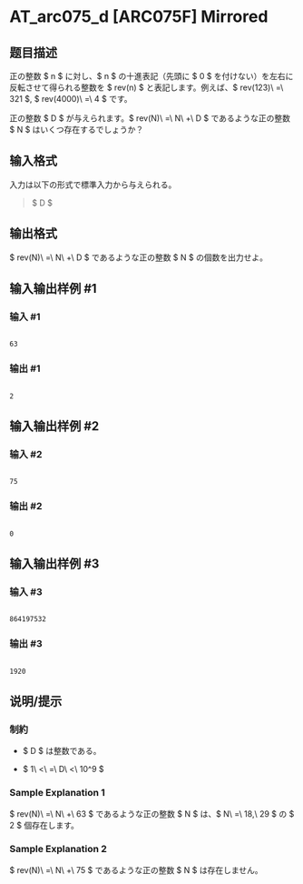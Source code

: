 # AT_arc075_d [ARC075F] Mirrored

## 题目描述

[problemUrl]: https://atcoder.jp/contests/arc075/tasks/arc075_d

正の整数 $ n $ に対し、$ n $ の十進表記（先頭に $ 0 $ を付けない）を左右に反転させて得られる整数を $ rev(n) $ と表記します。例えば、$ rev(123)\ =\ 321 $, $ rev(4000)\ =\ 4 $ です。

正の整数 $ D $ が与えられます。$ rev(N)\ =\ N\ +\ D $ であるような正の整数 $ N $ はいくつ存在するでしょうか？

## 输入格式

入力は以下の形式で標準入力から与えられる。

> $ D $

## 输出格式

$ rev(N)\ =\ N\ +\ D $ であるような正の整数 $ N $ の個数を出力せよ。

## 输入输出样例 #1

### 输入 #1

```
63
```

### 输出 #1

```
2
```

## 输入输出样例 #2

### 输入 #2

```
75
```

### 输出 #2

```
0
```

## 输入输出样例 #3

### 输入 #3

```
864197532
```

### 输出 #3

```
1920
```

## 说明/提示

### 制約

- $ D $ は整数である。
- $ 1\ <\ =\ D\ <\ 10^9 $

### Sample Explanation 1

$ rev(N)\ =\ N\ +\ 63 $ であるような正の整数 $ N $ は、$ N\ =\ 18,\ 29 $ の $ 2 $ 個存在します。

### Sample Explanation 2

$ rev(N)\ =\ N\ +\ 75 $ であるような正の整数 $ N $ は存在しません。